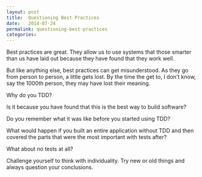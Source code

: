 ```yaml
---
layout: post
title:  Questioning Best Practices
date:   2014-07-24
permalink: questioning-best-practices
categories:
---
```


Best practices are great. They allow us to use systems that those smarter than us have laid out because they have found that they work well.

But like anything else, best practices can get misunderstood. As they go from person to person, a little gets lost. By the time the get to, I don't know, say the 1000th person, they may have lost their meaning.

Why do you TDD?

Is it because you have found that this is the best way to build software?

Do you remember what it was like before you started using TDD?

What would happen if you built an entire application without TDD and then covered the parts that were the most important with  tests after?

What about no tests at all?

Challenge yourself to think with individuality. Try new or old things and always question your conclusions.

